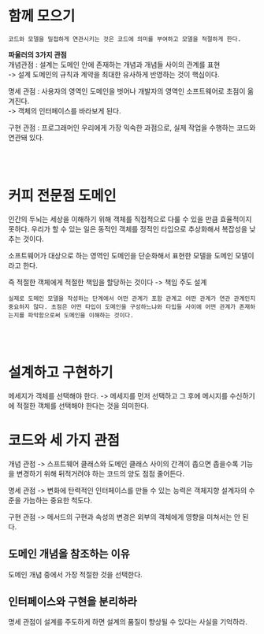 # 함께 모으기 

```
코드와 모델을 밀접하게 연관시키는 것은 코드에 의미를 부여하고 모델을 적절하게 한다.
```

**파울러의 3가지 관점**   
개념관점 : 설계는 도메인 안에 존재하는 개념과 개념들 사이의 관계를 표현   
-> 설계 도메인의 규칙과 계약을 최대한 유사하게 반영하는 것이 핵심이다.   

명세 관점 : 사용자의 영역인 도메인을 벗어나 개발자의 영역인 소프트웨어로 초점이 옮겨진다.   
-> 객체의 인터페이스를 바라보게 된다. 

구현 관점 : 프로그래머인 우리에게 가장 익숙한 과점으로, 실제 작업을 수행하는 코드와 연관돼 있다.   


<br><br>

# 커피 전문점 도메인

인간의 두뇌는 세상을 이해하기 위해 객체를 직접적으로 다룰 수 있을 만큼 효율적이지 못하다. 우리가 할 수 있는 일은 동적인 객체를 정적인 타입으로 추상화해서 복잡성을 낮추는 것이다.

소프트웨어가 대상으로 하는 영역인 도메인을 단순화해서 표현한 모델을 도메인 모델이라고 한다.

즉 적절한 객체에게 적절한 책임을 할당하는 것이다 -> 책임 주도 설계

```
실제로 도메인 모델을 작성하는 단계에서 어떤 관계가 포함 관계고 어떤 관계가 연관 관계인지 중요하지 않다. 초점은 어떤 타입이 도메인을 구성하느냐와 타입들 사이에 어떤 관계가 존재하는지를 파악함으로써 도메인을 이해하는 것이다.
```

<br><br>

# 설계하고 구현하기
메세지가 객체를 선택해야 한다. -> 메세지를 먼저 선택하고 그 후에 메시지를 수신하기에 적절한 객체를 선택해야 한다는 것을 의미한다.


# 코드와 세 가지 관점
개념 관점 -> 스프트웨어 클래스와 도메인 클래스 사이의 간격이 좁으면 좁을수록 기능을 변경하기 위해 뒤적거려야 하는 코드의 양도 점점 줄어든다.

명세 관점 -> 변화에 탄력적인 인터페이스를 만들 수 있는 능력은 객체지향 설계자의 수준을 가늠하는 중요한 척도다.

구현 관점 -> 메서드의 구현과 속성의 변경은 외부의 객체에게 영향을 미쳐서는 안 된다.

## 도메인 개념을 참조하는 이유
도메인 개념 중에서 가장 적절한 것을 선택한다.

## 인터페이스와 구현을 분리하라
명세 관점이 설계를 주도하게 하면 설계의 품질이 향상될 수 있다는 사실을 기억하라.
 

